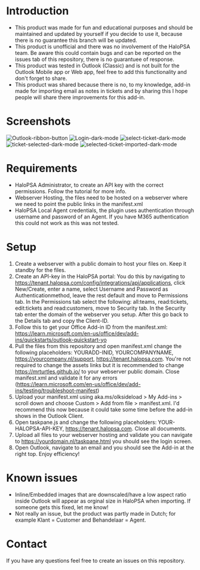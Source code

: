 # Introduction
- This product was made for fun and educational purposes and should be maintained and updated by yourself if you decide to use it, because there is no guarantee this branch will be updated.
- This product is unofficial and there was no involvement of the HaloPSA team. Be aware this could contain bugs and can be reported on the issues tab of this repository, there is no guarantuee of response. 
- This product was tested in Outlook (Classic) and is not built for the Outlook Mobile app or Web app, feel free to add this functionality and don't forget to share.
- This product was shared because there is no, to my knowledge, add-in made for importing email as notes in tickets and by sharing this I hope people will share there improvements for this add-in.

# Screenshots
![Outlook-ribbon-button](https://github.com/user-attachments/assets/f40d774c-c384-4a52-8c57-6f95f39a0f05)
![Login-dark-mode](https://github.com/user-attachments/assets/67da9516-0882-426a-ba23-4623777e4fce)
![select-ticket-dark-mode](https://github.com/user-attachments/assets/bce0a561-1818-4e41-a2f0-040f197b164b)
![ticket-selected-dark-mode](https://github.com/user-attachments/assets/f8013f7f-72fc-4d96-9787-5161d4eaa801)
![selected-ticket-imported-dark-mode](https://github.com/user-attachments/assets/281fd8b1-375b-480e-ba96-bcf284ff1203)

# Requirements
- HaloPSA Administrator, to create an API key with the correct permissions. Follow the tutorial for more info.
- Webserver Hosting, the files need to be hosted on a webserver where we need to point the public links in the manifest.xml
- HaloPSA Local Agent credentials, the plugin uses authentication through username and password of an Agent. If you have M365 authentication this could not work as this was not tested.

# Setup
1. Create a webserver with a public domain to host your files on. Keep it standby for the files.
2. Create an API-key in the HaloPSA portal: You do this by navigating to https://tenant.halopsa.com/config/integrations/api/applications, click New/Create, enter a name, select Username and Password as Authenticationmethod, leave the rest default and move to Permissions tab. In the Permissions tab select the following: all:teams, read:tickets, edit:tickets and read:customers, move to Security tab. In the Security tab enter the domain of the webserver you setup. After this go back to the Details tab and copy the Client-ID.
3. Follow this to get your Office Add-in ID from the manifest.xml: https://learn.microsoft.com/en-us/office/dev/add-ins/quickstarts/outlook-quickstart-yo
4. Pull the files from this repository and open manifest.xml change the following placeholders: YOURADD-INID, YOURCOMPANYNAME, https://yourcompany.nl/support, https://tenant.halopsa.com. You're not required to change the assets links but it is recommended to change https://mrturtles.github.io/ to your webserver public domain. Close manifest.xml and validate it for any errors (https://learn.microsoft.com/en-us/office/dev/add-ins/testing/troubleshoot-manifest)
5. Upload your manifest.xml using aka.ms/olksideload > My Add-ins > scroll down and choose Custom > Add from file > manifest.xml. I'd recommend this now because it could take some time before the add-in shows in the Outlook Client.
6. Open taskpane.js and change the following placeholders: YOUR-HALOPSA-API-KEY, https://tenant.halopsa.com. Close all documents.
7. Upload all files to your webserver hosting and validate you can navigate to https://yourdomain.nl/taskpane.html you should see the login screen.
8. Open Outlook, navigate to an email and you should see the Add-in at the right top. Enjoy efficiency!

# Known issues
- Inline/Embedded images that are downscaled/have a low aspect ratio inside Outlook will appear as orginal size in HaloPSA when importing. If someone gets this fixed, let me know!
- Not really an issue, but the product was partly made in Dutch; for example Klant = Customer and Behandelaar = Agent.

# Contact
If you have any questions feel free to create an issues on this repository.
